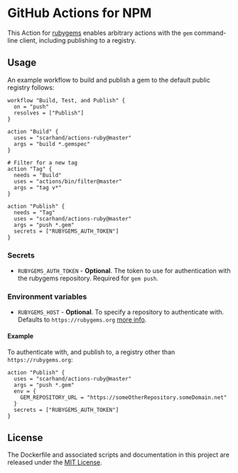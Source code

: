 # GitHub Actions for NPM

This Action for [rubygems](https://rubygems.org/) enables arbitrary actions with the `gem` command-line client, including publishing to a registry.

## Usage

An example workflow to build and publish a gem to the default public registry follows:

```hcl
workflow "Build, Test, and Publish" {
  on = "push"
  resolves = ["Publish"]
}

action "Build" {
  uses = "scarhand/actions-ruby@master"
  args = "build *.gemspec"
}

# Filter for a new tag
action "Tag" {
  needs = "Build"
  uses = "actions/bin/filter@master"
  args = "tag v*"
}

action "Publish" {
  needs = "Tag"
  uses = "scarhand/actions-ruby@master"
  args = "push *.gem"
  secrets = ["RUBYGEMS_AUTH_TOKEN"]
}
```

### Secrets

* `RUBYGEMS_AUTH_TOKEN` - **Optional**. The token to use for authentication with the rubygems repository. Required for `gem push`.

### Environment variables

* `RUBYGEMS_HOST` - **Optional**. To specify a repository to authenticate with. Defaults to `https://rubygems.org` [more info](https://guides.rubygems.org/command-reference/#gem-environment). 

#### Example

To authenticate with, and publish to, a registry other than `https://rubygems.org`:

```hcl
action "Publish" {
  uses = "scarhand/actions-ruby@master"
  args = "push *.gem"
  env = {
    GEM_REPOSITORY_URL = "https://someOtherRepository.someDomain.net"
  }
  secrets = ["RUBYGEMS_AUTH_TOKEN"]
}
```

## License

The Dockerfile and associated scripts and documentation in this project are released under the [MIT License](LICENSE).
